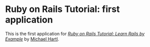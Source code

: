 # Ruby on Rails Tutorial: first application
This is the first application for[*Ruby on Rails Tutorial: Learn Rails by Example*](http://railstutorial.org/)by [Michael Hartl](http://michaelhartl.com/).